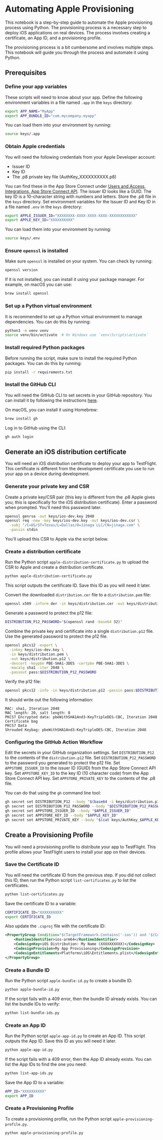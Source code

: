 # Automating Apple Provisioning

This notebook is a step-by-step guide to automate the Apple provisioning process using Python.
The provisioning process is a necessary step to deploy iOS applications on real devices.
The process involves creating a certificate, an App ID, and a provisioning profile.

The provisioning process is a bit cumbersome and involves multiple steps.
This notebook will guide you through the process and automate it using Python.

## Prerequisites

### Define your app variables

These scripts will need to know about your app.
Define the following environment variables in a file named `.app` in the `keys` directory:

```bash
export APP_NAME="MyApp"
export APP_BUNDLE_ID="com.mycompany.myapp"
```

You can load them into your environment by running:

```bash
source keys/.app
```

### Obtain Apple credentials

You will need the following credentials from your Apple Developer account:
- Issuer ID
- Key ID
- The .p8 private key file (AuthKey_XXXXXXXXXX.p8)

You can find these in the App Store Connect under [Users and Access, Integrations, App Store Connect API](https://appstoreconnect.apple.com/access/integrations/api).
The issuer ID looks like a GUID.
The key ID is a 10-character string with numbers and letters.
Store the .p8 file in the `keys` directory.
Set environment variables for the Issuer ID and Key ID in a file named `.env` in the `keys` directory:

```bash
export APPLE_ISSUER_ID="XXXXXXXX-XXXX-XXXX-XXXX-XXXXXXXXXXXX"
export APPLE_KEY_ID="XXXXXXXXXX"
```

You can load them into your environment by running:

```bash
source keys/.env
```

### Ensure `openssl` is installed

Make sure `openssl` is installed on your system. You can check by running:

```bash
openssl version
```

If it is not installed, you can install it using your package manager.
For example, on macOS you can use:

```bash
brew install openssl
```

### Set up a Python virtual environment

It is recommended to set up a Python virtual environment to manage dependencies.
You can do this by running:

```bash
python3 -m venv venv
source venv/bin/activate  # On Windows use `venv\Scripts\activate`
```

### Install required Python packages

Before running the script, make sure to install the required Python packages.
You can do this by running:

```bash
pip install -r requirements.txt
```

### Install the GitHub CLI

You will need the GitHub CLI to set secrets in your GitHub repository.
You can install it by following the instructions [here](https://cli.github.com/).

On macOS, you can install it using Homebrew:

```bash
brew install gh
```

Log in to GitHub using the CLI:

```bash
gh auth login
```

## Generate an iOS distribution certificate

You will need an iOS distribution certificate to deploy your app to TestFlight.
This certificate is different from the development certificate you use to run your app on a device during development.

### Generate your private key and CSR

Create a private key/CSR pair (this key is different from the .p8 Apple gives you; this is specifically for the iOS distribution certificate).
Enter a password when prompted.
You'll need this password later.

```bash
openssl genrsa -out keys/ios-dev.key 2048
openssl req -new -key keys/ios-dev.key -out keys/ios-dev.csr \
  -subj "/C=US/ST=Texas/L=Dallas/O=Jinaga LLC/CN=jinaga.com" \
  -passin stdin
```

You'll upload this CSR to Apple via the script below.

### Create a distribution certificate

Run the Python script `apple-distribution-certificate.py` to upload the CSR to Apple and create a distribution certificate.

```bash
python apple-distribution-certificate.py
```

This script outputs the certificate ID.
Save this ID as you will need it later.

Convert the downloaded `distribution.cer` file to a `distribution.pem` file:

```bash
openssl x509 -inform der -in keys/distribution.cer -out keys/distribution.pem
```

Generate a password to protect the p12 file:

```bash
DISTRIBUTION_P12_PASSWORD="$(openssl rand -base64 32)"
```

Combine the private key and certificate into a single `distribution.p12` file.
Use the generated password to protect the p12 file.

```bash
openssl pkcs12 -export \
  -inkey keys/ios-dev.key \
  -in keys/distribution.pem \
  -out keys/distribution.p12 \
  -descert -keypbe PBE-SHA1-3DES -certpbe PBE-SHA1-3DES \
  -macalg sha1 -iter 2048 \
  -passout pass:$DISTRIBUTION_P12_PASSWORD
```

Verify the p12 file:

```bash
openssl pkcs12 -info -in keys/distribution.p12 -passin pass:$DISTRIBUTION_P12_PASSWORD -noout
```

It should write out the following information:

```
MAC: sha1, Iteration 2048
MAC length: 20, salt length: 8
PKCS7 Encrypted data: pbeWithSHA1And3-KeyTripleDES-CBC, Iteration 2048
Certificate bag
PKCS7 Data
Shrouded Keybag: pbeWithSHA1And3-KeyTripleDES-CBC, Iteration 2048
```

### Configuring the GitHub Action Workflow

Edit the secrets in your GitHub organization settings.
Set `DISTRIBUTION_P12` to the contents of the `distribution.p12` file.
Set `DISTRIBUTION_P12_PASSWORD` to the password you generated to protect the p12 file.
Set `APPSTORE_ISSUER_ID` to the issuer ID (GUID) from the App Store Connect API key.
Set `APPSTORE_KEY_ID` to the key ID (10 character code) from the App Store Connect API key.
Set `APPSTORE_PRIVATE_KEY` to the contents of the .p8 file.

You can do that using the `gh` command line tool:

```bash
gh secret set DISTRIBUTION_P12 --body "$(base64 -i keys/distribution.p12)"
gh secret set DISTRIBUTION_P12_PASSWORD --body "$DISTRIBUTION_P12_PASSWORD"
gh secret set APPSTORE_ISSUER_ID --body "$APPLE_ISSUER_ID"
gh secret set APPSTORE_KEY_ID --body "$APPLE_KEY_ID"
gh secret set APPSTORE_PRIVATE_KEY --body "$(cat keys/AuthKey_$APPLE_KEY_ID.p8)"
```

## Create a Provisioning Profile

You will need a provisioning profile to distribute your app to TestFlight.
This profile allows your TestFlight users to install your app on their devices.

### Save the Certificate ID

You will need the certificate ID from the previous step.
If you did not collect this ID, then run the Python script `list-certificates.py` to list the certificates.

```bash
python list-certificates.py
```

Save the certificate ID to a variable:

```bash
CERTIFICATE_ID="XXXXXXXXXX"
export CERTIFICATE_ID
```

Also update the `.csproj` file with the certificate ID:

```xml
<PropertyGroup Condition="$(TargetFramework.Contains('-ios')) and '$(Configuration)' == 'Release'">
    <RuntimeIdentifier>ios-arm64</RuntimeIdentifier>
    <CodesignKey>iOS Distribution: My Name (XXXXXXXXXX)</CodesignKey>
    <CodesignProvision>My App Provisioning</CodesignProvision>
    <CodesignEntitlements>Platforms\iOS\Entitlements.plist</CodesignEntitlements>
</PropertyGroup>
```

### Create a Bundle ID

Run the Python script `apple-bundle-id.py` to create a bundle ID.

```bash
python apple-bundle-id.py
```

If the script fails with a 409 error, then the bundle ID already exists.
You can list the bundle IDs to verify:

```bash
python list-bundle-ids.py
```

### Create an App ID

Run the Python script `apple-app-id.py` to create an App ID.
This script outputs the App ID.
Save this ID as you will need it later.

```bash
python apple-app-id.py
```

If the script fails with a 409 error, then the App ID already exists.
You can list the App IDs to find the one you need:

```bash
python list-app-ids.py
```

Save the App ID to a variable:

```bash
APP_ID="XXXXXXXXXX"
export APP_ID
```

### Create a Provisioning Profile

To create a provisioning profile, run the Python script `apple-provisioning-profile.py`.

```bash
python apple-provisioning-profile.py
```